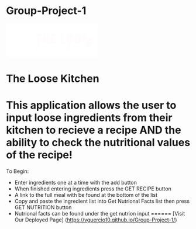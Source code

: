 # Group-Project-1  
![alt text][logo]

[logo]: assets\Images\loose-kitchen-logo-small.png

The Loose Kitchen  
======
This application allows the user to input loose ingredients from their kitchen to recieve a recipe AND the ability to check the nutritional values of the recipe!  
======
To Begin: 
* Enter ingredients one at a time with the add button 
* When finished entering ingredients press the GET RECIPE button 
* A link to the full meal with be found at the bottom of the list 
* Copy and paste the ingredient list into Get Nutrional Facts list then press GET NUTRITION button 
* Nutrional facts can be found under the get nutrion input 
======
[Visit Our Deployed Page]
(https://vguercio10.github.io/Group-Project-1/)




